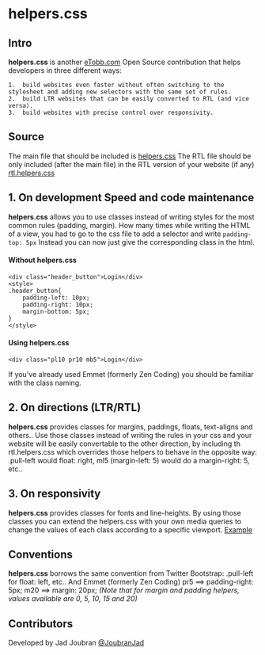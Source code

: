 # helpers.css


## Intro

**helpers.css** is another [eTobb.com](http://www.eTobb.com) Open Source contribution that helps developers in three different ways:

	1. 	build websites even faster without often switching to the stylesheet and adding new selectors with the same set of rules.
	2. 	build LTR websites that can be easily converted to RTL (and vice versa).
	3. 	build websites with precise control over responsivity.


## Source

The main file that should be included is [helpers.css](https://github.com/JadJoubran/helpers.css/blob/master/src/helpers.css)
The RTL file should be only included (after the main file) in the RTL version of your website (if any) [rtl.helpers.css](https://github.com/JadJoubran/helpers.css/blob/master/src/rtl.helpers.css)


## 1. On development Speed and code maintenance

**helpers.css** allows you to use classes instead of writing styles for the most common rules (padding, margin).
How many times while writing the HTML of a view, you had to go to the css file to add a selector and write `padding-top: 5px`
Instead you can now just give the corresponding class in the html.
#### Without helpers.css
	<div class="header_button">Login</div>
	<style>
	.header_button{
		padding-left: 10px;
		padding-right: 10px;
		margin-bottom: 5px;
	}
	</style>

#### Using helpers.css
	<div class="pl10 pr10 mb5">Login</div>

If you've already used Emmet (formerly Zen Coding) you should be familiar with the class naming.


## 2. On directions (LTR/RTL)

**helpers.css** provides classes for margins, paddings, floats, text-aligns and others..
Use those classes instead of writing the rules in your css and your website will be easily convertable to the other direction, by including th rtl.helpers.css which overrides those helpers to behave in the opposite way: .pull-left would float: right, ml5 (margin-left: 5) would do a margin-right: 5, etc..


## 3. On responsivity

**helpers.css** provides classes for fonts and line-heights.
By using those classes you can extend the helpers.css with your own media queries to change the values of each class according to a specific viewport. [Example](https://github.com/JadJoubran/helpers.css/blob/master/examples/responsive.css)


## Conventions

**helpers.css** borrows the same convention from Twitter Bootstrap: .pull-left for float: left, etc..
And Emmet (formerly Zen Coding)
pr5 ==> padding-right: 5px;
m20	==> margin: 20px;
_(Note that for margin and padding helpers, values available are 0, 5, 10, 15 and 20)_


## Contributors

Developed by Jad Joubran [@JoubranJad](https://twitter.com/joubranjad)